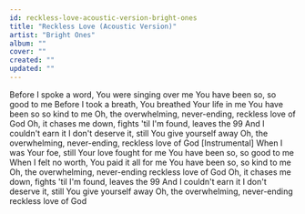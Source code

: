 ```yaml
---
id: reckless-love-acoustic-version-bright-ones
title: "Reckless Love (Acoustic Version)"
artist: "Bright Ones"
album: ""
cover: ""
created: ""
updated: ""
---
```


Before I spoke a word, You were singing over me
You have been so, so good to me
Before I took a breath, You breathed Your life in me
You have been so so kind to me
Oh, the overwhelming, never-ending, reckless love of God
Oh, it chases me down, fights 'til I'm found, leaves the 99
And I couldn't earn it
I don't deserve it, still You give yourself away
Oh, the overwhelming, nevеr-ending, reckless lovе of God
[Instrumental]
When I was Your foe, still Your love fought for me
You have been so, so good to me
When I felt no worth, You paid it all for me
You have been so, so kind to me
Oh, the overwhelming, never-ending reckless love of God
Oh, it chases me down, fights 'til I'm found, leaves the 99
And I couldn't earn it
I don't deserve it, still You give yourself away
Oh, the overwhelming, never-ending reckless love of God